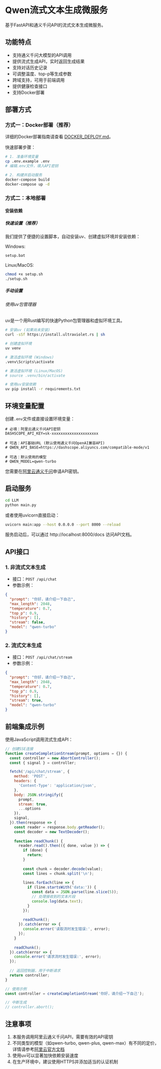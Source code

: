# Qwen流式文本生成微服务

基于FastAPI和通义千问API的流式文本生成微服务。

## 功能特点

- 支持通义千问大模型的API调用
- 提供流式生成API，实时返回生成结果
- 支持对话历史记录
- 可调整温度、top-p等生成参数
- 跨域支持，可用于前端调用
- 提供健康检查接口
- 支持Docker部署

## 部署方式

### 方式一：Docker部署（推荐）

详细的Docker部署指南请查看 [DOCKER_DEPLOY.md](DOCKER_DEPLOY.md)。

快速部署步骤：

```bash
# 1. 准备环境变量
cp .env.example .env
# 编辑.env文件，填入API密钥

# 2. 构建并启动服务
docker-compose build
docker-compose up -d
```

### 方式二：本地部署

#### 安装依赖

##### 快速设置（推荐）

我们提供了便捷的设置脚本，自动安装uv、创建虚拟环境并安装依赖：

Windows:
```bash
setup.bat
```

Linux/MacOS:
```bash
chmod +x setup.sh
./setup.sh
```

##### 手动设置

###### 使用uv包管理器

uv是一个用Rust编写的快速Python包管理器和虚拟环境工具。

```bash
# 安装uv (如果尚未安装)
curl -sSf https://install.ultraviolet.rs | sh

# 创建虚拟环境
uv venv

# 激活虚拟环境 (Windows)
.venv\Scripts\activate

# 激活虚拟环境 (Linux/MacOS)
# source .venv/bin/activate

# 使用uv安装依赖
uv pip install -r requirements.txt
```

## 环境变量配置

创建`.env`文件或直接设置环境变量：

```
# 必填：阿里云通义千问API密钥
DASHSCOPE_API_KEY=sk-xxxxxxxxxxxxxxxxxxxxx

# 可选：API基础URL (默认使用通义千问OpenAI兼容API)
# QWEN_API_BASE=https://dashscope.aliyuncs.com/compatible-mode/v1

# 可选：默认使用的模型
# QWEN_MODEL=qwen-turbo
```

您需要在[阿里云通义千问](https://dashscope.console.aliyun.com/)申请API密钥。

## 启动服务

```bash
cd LLM
python main.py
```

或者使用uvicorn直接启动：

```bash
uvicorn main:app --host 0.0.0.0 --port 8000 --reload
```

服务启动后，可以通过 http://localhost:8000/docs 访问API文档。

## API接口

### 1. 非流式文本生成

- 接口：`POST /api/chat`
- 参数示例：

```json
{
  "prompt": "你好，请介绍一下自己",
  "max_length": 2048,
  "temperature": 0.7,
  "top_p": 0.9,
  "history": [],
  "stream": false,
  "model": "qwen-turbo"
}
```

### 2. 流式文本生成

- 接口：`POST /api/chat/stream`
- 参数示例：

```json
{
  "prompt": "你好，请介绍一下自己",
  "max_length": 2048,
  "temperature": 0.7,
  "top_p": 0.9,
  "history": [],
  "stream": true,
  "model": "qwen-turbo"
}
```

## 前端集成示例

使用JavaScript调用流式生成API：

```javascript
// 创建SSE连接
function createCompletionStream(prompt, options = {}) {
  const controller = new AbortController();
  const { signal } = controller;

  fetch('/api/chat/stream', {
    method: 'POST',
    headers: {
      'Content-Type': 'application/json',
    },
    body: JSON.stringify({
      prompt,
      stream: true,
      ...options
    }),
    signal,
  }).then(response => {
    const reader = response.body.getReader();
    const decoder = new TextDecoder();
    
    function readChunk() {
      reader.read().then(({ done, value }) => {
        if (done) {
          return;
        }
        
        const chunk = decoder.decode(value);
        const lines = chunk.split('\n');
        
        lines.forEach(line => {
          if (line.startsWith('data:')) {
            const data = JSON.parse(line.slice(5));
            // 处理接收到的文本片段
            console.log(data.text);
          }
        });
        
        readChunk();
      }).catch(error => {
        console.error('读取流时发生错误:', error);
      });
    }
    
    readChunk();
  }).catch(error => {
    console.error('请求流时发生错误:', error);
  });
  
  // 返回控制器，用于中断请求
  return controller;
}

// 使用示例
const controller = createCompletionStream('你好，请介绍一下自己');

// 中断生成
// controller.abort();
```

## 注意事项

1. 本服务调用阿里云通义千问API，需要有效的API密钥
2. 不同类型的模型（如qwen-turbo, qwen-plus, qwen-max）有不同的定价，详情请参考[阿里云官方文档](https://help.aliyun.com/zh/model-studio/pricing)
3. 使用uv可以显著加快依赖安装速度
4. 在生产环境中，建议使用HTTPS并添加适当的认证机制 